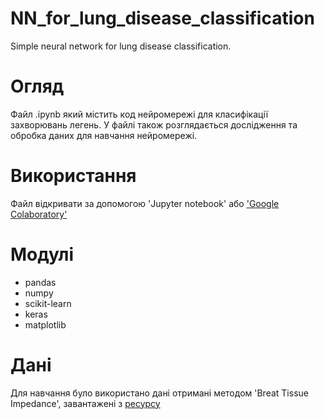 # NN_for_lung_disease_classification
Simple neural network for lung disease classification.
# Огляд
Файл .ipynb який містить код нейромережі для класифікації захворювань легень. У файлі також розглядається дослідження та обробка даних для навчання нейромережі.
# Використання
Файл відкривати за допомогою 'Jupyter notebook' або ['Google Colaboratory'](https://colab.research.google.com/)
# Модулі
* pandas 
* numpy 
* scikit-learn 
* keras
* matplotlib
# Дані
Для навчання було використано дані отримані методом 'Breat Tissue Impedance', завантажені з [ресурсу](https://archive.ics.uci.edu/ml/datasets/Breast+Tissue)
